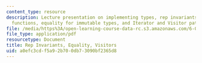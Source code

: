 ```yaml
---
content_type: resource
description: Lecture presentation on implementing types, rep invariants and abstraction
  functions, equality for immutable types, and Iterator and Visitor patterns.
file: /media/https%3A/open-learning-course-data-rc.s3.amazonaws.com/6-005-elements-of-software-construction-fall-2008/a0efc3cdf5a92b700db73090bf2365d8_MIT6_005f08_lec14.pdf
file_type: application/pdf
resourcetype: Document
title: Rep Invariants, Equality, Visitors
uid: a0efc3cd-f5a9-2b70-0db7-3090bf2365d8
---
```

